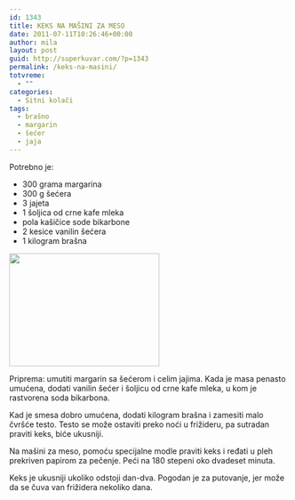 ```yaml
---
id: 1343
title: KEKS NA MAŠINI ZA MESO
date: 2011-07-11T10:26:46+00:00
author: mila
layout: post
guid: http://superkuvar.com/?p=1343
permalink: /keks-na-masini/
totvreme:
  - ""
categories:
  - Sitni kolači
tags:
  - brašno
  - margarin
  - šećer
  - jaja
---
```

Potrebno je:

  * 300 grama margarina
  * 300 g šećera
  * 3 jajeta
  * 1 šoljica od crne kafe mleka
  * pola kašičice sode bikarbone
  * 2 kesice vanilin šećera
  * 1 kilogram brašna

<img class="alignnone size-medium wp-image-1351" title="keks na masini" src="//superkuvar.com/wp-content/uploads/2011/07/keks-na-masini3-300x225.jpg" alt="" width="270" height="203" /> 

Priprema: umutiti margarin sa šećerom i celim jajima. Kada je masa penasto umućena, dodati vanilin šećer i šoljicu od crne kafe mleka, u kom je rastvorena soda bikarbona.

Kad je smesa dobro umućena, dodati kilogram brašna i zamesiti malo čvršće testo. Testo se može ostaviti preko noći u frižideru, pa sutradan praviti keks, biće ukusniji.

Na mašini za meso, pomoću specijalne modle praviti keks i ređati u pleh prekriven papirom za pečenje. Peći na 180 stepeni oko dvadeset minuta.

Keks je ukusniji ukoliko odstoji dan-dva. Pogodan je za putovanje, jer može da se čuva van frižidera nekoliko dana.